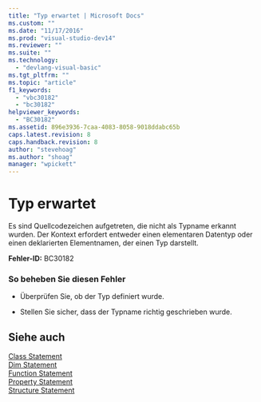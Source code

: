 ```yaml
---
title: "Typ erwartet | Microsoft Docs"
ms.custom: ""
ms.date: "11/17/2016"
ms.prod: "visual-studio-dev14"
ms.reviewer: ""
ms.suite: ""
ms.technology: 
  - "devlang-visual-basic"
ms.tgt_pltfrm: ""
ms.topic: "article"
f1_keywords: 
  - "vbc30182"
  - "bc30182"
helpviewer_keywords: 
  - "BC30182"
ms.assetid: 896e3936-7caa-4083-8058-9018ddabc65b
caps.latest.revision: 8
caps.handback.revision: 8
author: "stevehoag"
ms.author: "shoag"
manager: "wpickett"
---
```

# Typ erwartet
Es sind Quellcodezeichen aufgetreten, die nicht als Typname erkannt wurden. Der Kontext erfordert entweder einen elementaren Datentyp oder einen deklarierten Elementnamen, der einen Typ darstellt.  
  
 **Fehler\-ID:** BC30182  
  
### So beheben Sie diesen Fehler  
  
-   Überprüfen Sie, ob der Typ definiert wurde.  
  
-   Stellen Sie sicher, dass der Typname richtig geschrieben wurde.  
  
## Siehe auch  
 [Class Statement](../../visual-basic/language-reference/statements/class-statement.md)   
 [Dim Statement](../../visual-basic/language-reference/statements/dim-statement.md)   
 [Function Statement](../../visual-basic/language-reference/statements/function-statement.md)   
 [Property Statement](../../visual-basic/language-reference/statements/property-statement.md)   
 [Structure Statement](../../visual-basic/language-reference/statements/structure-statement.md)